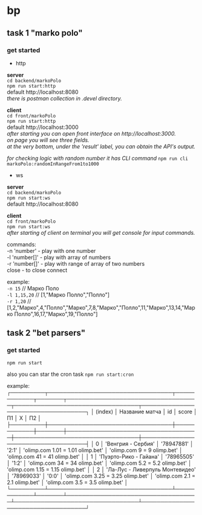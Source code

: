 # bp

## task 1 "marko polo"
### get started

- http

**server**  
`cd backend/markoPolo`  
`npm run start:http`  
default http://localhost:8080  
_there is postman collection in .devel directory._

**client**  
`cd front/markoPolo`  
`npm run start:http`  
default http://localhost:3000  
_after starting you can open front interface on http://localhost:3000.  
on page you will see three fields.  
at the very bottom, under the 'result' label, you can obtain the API's output._

_for checking logic with random number it has CLI command_
`npm run cli markoPolo:randomInRangeFrom1to1000`

- ws

**server**  
`cd backend/markoPolo`  
`npm run start:ws`  
default http://localhost:8080

**client**  
`cd front/markoPolo`  
`npm run start:ws`  
_after starting of client on terminal you will get console for input commands._

commands:  
-n 'number' - play with one number  
-l 'number[]' - play with array of numbers  
-r 'number[]' - play with range of array of two numbers  
close - to close connect


example:  
`-n 15` // Марко Поло  
`-l 1,15,20` // [1,"Марко Полло","Полло"]  
`-r 1,20` // [1,2,"Марко",4,"Полло","Марко",7,8,"Марко","Полло",11,"Марко",13,14,"Марко Полло",16,17,"Марко",19,"Полло"]

## task 2 "bet parsers"

### get started

`npm run start`

also you can star the cron task `npm run start:cron`

example:
┌─────────┬─────────────────────────────────┬────────────┬───────┬───────────────────────────────────┬─────────────────────────────────┬───────────────────────────────────┐
│ (index) │         Название матча          │     id     │ score │                П1                 │                X                │                П2                 │
├─────────┼─────────────────────────────────┼────────────┼───────┼───────────────────────────────────┼─────────────────────────────────┼───────────────────────────────────┤
│    0    │       'Венгрия - Сербия'        │ '78947881' │ '2:1' │ 'olimp.com 1.01 = 1.01 olimp.bet' │   'olimp.com 9 = 9 olimp.bet'   │   'olimp.com 41 = 41 olimp.bet'   │
│    1    │     'Пуэрто-Рико - Гайана'      │ '78965505' │ '1:2' │   'olimp.com 34 = 34 olimp.bet'   │ 'olimp.com 5.2 = 5.2 olimp.bet' │ 'olimp.com 1.15 = 1.15 olimp.bet' │
│    2    │ 'Ла-Лус - Ливерпуль Монтевидео' │ '78969033' │ '0:0' │ 'olimp.com 3.25 = 3.25 olimp.bet' │ 'olimp.com 2.1 = 2.1 olimp.bet' │  'olimp.com 3.5 = 3.5 olimp.bet'  │
└─────────┴─────────────────────────────────┴────────────┴───────┴───────────────────────────────────┴─────────────────────────────────┴───────────────────────────────────┘